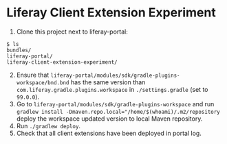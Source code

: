 # Liferay Client Extension Experiment

1. Clone this project next to liferay-portal:

```
$ ls
bundles/
liferay-portal/
liferay-client-extension-experiment/
```

2. Ensure that `liferay-portal/modules/sdk/gradle-plugins-workspace/bnd.bnd` has the same version than `com.liferay.gradle.plugins.workspace` in `./settings.gradle` (set to `99.0.0`).
3. Go to `liferay-portal/modules/sdk/gradle-plugins-workspace` and run `gradlew install -Dmaven.repo.local="/home/$(whoami)/.m2/repository` deploy the workspace updated version to local Maven repository.
4. Run `./gradlew deploy`.
5. Check that all client extensions have been deployed in portal log.